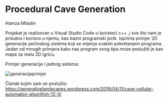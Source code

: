 # Procedural Cave Generation

Hamza Miladin 

Projekat je realizovan u Visual Studio Code-u koristeći c++ ,i sve što nam je prisutno i korisno u njemu, kao bazni programski jezik. Isprinta primjer 2D generacije pećinskog sistema koji se mijenja svakim pokretanjem programa. Jedan od mnogih primjera kako nas program ovog tipa moze poslužiti je kao mapa za malu 2D igricu. 



Primjer generacije i jednog sistema:

![generacijaprimjer](https://user-images.githubusercontent.com/117471235/200132900-b9cfa0e9-37c9-40df-8fa8-193c72f72880.gif)

Članak kojim sam se poslužio:
https://generativelandscapes.wordpress.com/2019/04/11/cave-cellular-automaton-algorithm-12-3/
